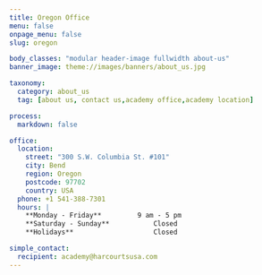 ```yaml
---
title: Oregon Office
menu: false
onpage_menu: false
slug: oregon

body_classes: "modular header-image fullwidth about-us"
banner_image: theme://images/banners/about_us.jpg

taxonomy:
  category: about_us
  tag: [about us, contact us,academy office,academy location]

process:
  markdown: false

office:
  location:
    street: "300 S.W. Columbia St. #101"
    city: Bend
    region: Oregon
    postcode: 97702
    country: USA
  phone: +1 541-388-7301
  hours: |
    **Monday - Friday**			9 am - 5 pm  
    **Saturday - Sunday**			Closed  
    **Holidays**					Closed

simple_contact:
  recipient: academy@harcourtsusa.com
---
```

